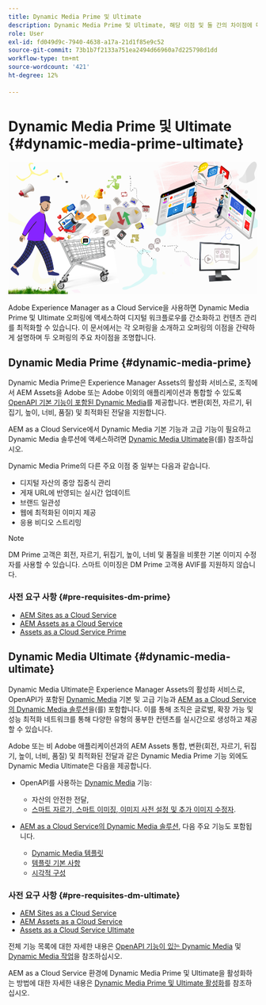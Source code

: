 ```yaml
---
title: Dynamic Media Prime 및 Ultimate
description: Dynamic Media Prime 및 Ultimate, 해당 이점 및 둘 간의 차이점에 대해 자세히 알아보십시오.
role: User
exl-id: fd049d9c-7940-4638-a17a-21d1f85e9c52
source-git-commit: 73b1b7f2133a751ea2494d66960a7d225798d1dd
workflow-type: tm+mt
source-wordcount: '421'
ht-degree: 12%

---
```


# Dynamic Media Prime 및 Ultimate {#dynamic-media-prime-ultimate}

![Dynamic Media 배너](/help/assets/assets/dm-pnp-banner.png)

Adobe Experience Manager as a Cloud Service을 사용하면 Dynamic Media Prime 및 Ultimate 오퍼링에 액세스하여 디지털 워크플로우를 간소화하고 컨텐츠 관리를 최적화할 수 있습니다. 이 문서에서는 각 오퍼링을 소개하고 오퍼링의 이점을 간략하게 설명하며 두 오퍼링의 주요 차이점을 조명합니다.

## Dynamic Media Prime {#dynamic-media-prime}

Dynamic Media Prime은 Experience Manager Assets의 활성화 서비스로, 조직에서 AEM Assets을 Adobe 또는 Adobe 이외의 애플리케이션과 통합할 수 있도록 [OpenAPI 기본 기능이 포함된 Dynamic Media](/help/assets/dynamic-media-open-apis-overview.md)를 제공합니다. 변환(회전, 자르기, 뒤집기, 높이, 너비, 품질) 및 최적화된 전달을 지원합니다.

AEM as a Cloud Service에서 Dynamic Media 기본 기능과 고급 기능이 필요하고 Dynamic Media 솔루션에 액세스하려면 [Dynamic Media Ultimate](#dynamic-media-ultimate)을(를) 참조하십시오.

Dynamic Media Prime의 다른 주요 이점 중 일부는 다음과 같습니다.

* 디지털 자산의 중앙 집중식 관리
* 게재 URL에 반영되는 실시간 업데이트
* 브랜드 일관성
* 웹에 최적화된 이미지 제공
* 응용 비디오 스트리밍

>[!NOTE]
>
>DM Prime 고객은 회전, 자르기, 뒤집기, 높이, 너비 및 품질을 비롯한 기본 이미지 수정자를 사용할 수 있습니다. 스마트 이미징은 DM Prime 고객용 AVIF를 지원하지 않습니다.

### 사전 요구 사항 {#pre-requisites-dm-prime}

* [AEM Sites as a Cloud Service](/help/sites-cloud/authoring/quick-start.md)
* [AEM Assets as a Cloud Service](/help/assets/overview.md)
* [Assets as a Cloud Service Prime](/help/assets/assets-prime.md)

## Dynamic Media Ultimate {#dynamic-media-ultimate}

Dynamic Media Ultimate은 Experience Manager Assets의 활성화 서비스로, OpenAPI가 포함된 [Dynamic Media](/help/assets/dynamic-media-open-apis-overview.md) 기본 및 고급 기능과 [AEM as a Cloud Service의 Dynamic Media 솔루션](/help/assets/dynamic-media/dynamic-media.md)을(를) 포함합니다. 이를 통해 조직은 글로벌, 확장 가능 및 성능 최적화 네트워크를 통해 다양한 유형의 풍부한 컨텐츠를 실시간으로 생성하고 제공할 수 있습니다.

Adobe 또는 비 Adobe 애플리케이션과의 AEM Assets 통합, 변환(회전, 자르기, 뒤집기, 높이, 너비, 품질) 및 최적화된 전달과 같은 Dynamic Media Prime 기능 외에도 Dynamic Media Ultimate은 다음을 제공합니다.

* OpenAPI를 사용하는 [Dynamic Media](/help/assets/dynamic-media-open-apis-overview.md) 기능:

   * 자산의 안전한 전달,
   * [스마트 자르기, 스마트 이미징, 이미지 사전 설정 및 추가 이미지 수정자](https://developer.adobe.com/experience-cloud/experience-manager-apis/api/stable/assets/delivery/#operation/getAssetSeoFormat).

* [AEM as a Cloud Service의 Dynamic Media 솔루션](/help/assets/dynamic-media/dynamic-media.md), 다음 주요 기능도 포함됩니다.

   * [Dynamic Media 템플릿](/help/assets/dynamic-media/dynamic-media-templates.md)
   * [템플릿 기본 사항](https://experienceleague.adobe.com/en/docs/dynamic-media-classic/using/template-basics/quick-start-template-basics)
   * [시각적 구성](https://experienceleague.adobe.com/en/docs/dynamic-media-classic/using/master-files/vignette-window-covering-cabinet-files)

### 사전 요구 사항 {#pre-requisites-dm-ultimate}

* [AEM Sites as a Cloud Service](/help/sites-cloud/authoring/quick-start.md)
* [AEM Assets as a Cloud Service](/help/assets/overview.md)
* [Assets as a Cloud Service Ultimate](/help/assets/assets-ultimate-overview.md)

전체 기능 목록에 대한 자세한 내용은 [OpenAPI 기능이 있는 Dynamic Media](/help/assets/dynamic-media-open-apis-overview.md) 및 [Dynamic Media 작업](/help/assets/dynamic-media/dynamic-media.md)을 참조하십시오.

AEM as a Cloud Service 환경에 Dynamic Media Prime 및 Ultimate을 활성화하는 방법에 대한 자세한 내용은 [Dynamic Media Prime 및 Ultimate 활성화](/help/assets/dynamic-media/enable-dynamic-media-prime-and-ultimate.md)를 참조하십시오.
